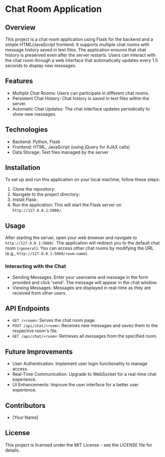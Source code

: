 # Chat Room Application

## Overview
This project is a chat room application using Flask for the backend and a simple HTML/JavaScript frontend. It supports multiple chat rooms with message history saved in text files. The application ensures that chat history is preserved even after the server restarts. Users can interact with the chat room through a web interface that automatically updates every 1.5 seconds to display new messages.

## Features
- Multiple Chat Rooms: Users can participate in different chat rooms.
- Persistent Chat History: Chat history is saved in text files within the server.
- Automatic Chat Updates: The chat interface updates periodically to show new messages.

## Technologies
- Backend: Python, Flask
- Frontend: HTML, JavaScript (using jQuery for AJAX calls)
- Data Storage: Text files managed by the server

## Installation
To set up and run this application on your local machine, follow these steps:
1. Clone the repository:
2. Navigate to the project directory:
3. Install Flask:
4. Run the application:
This will start the Flask server on `http://127.0.0.1:5000/`.

## Usage
After starting the server, open your web browser and navigate to `http://127.0.0.1:5000/`. The application will redirect you to the default chat room (`/general`). You can access other chat rooms by modifying the URL (e.g., `http://127.0.0.1:5000/room-name`).

### Interacting with the Chat
- Sending Messages: Enter your username and message in the form provided and click 'send'. The message will appear in the chat window.
- Viewing Messages: Messages are displayed in real-time as they are received from other users.

## API Endpoints
- `GET /<room>`: Serves the chat room page.
- `POST /api/chat/<room>`: Receives new messages and saves them to the respective room's file.
- `GET /api/chat/<room>`: Retrieves all messages from the specified room.

## Future Improvements
- User Authentication: Implement user login functionality to manage access.
- Real-Time Communication: Upgrade to WebSocket for a real-time chat experience.
- UI Enhancements: Improve the user interface for a better user experience.

## Contributors
- [Your Name]

## License
This project is licensed under the MIT License - see the LICENSE file for details.
